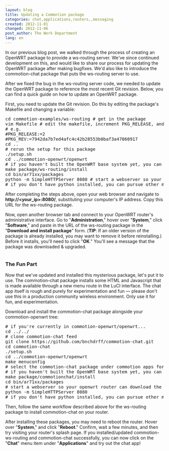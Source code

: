 ```yaml
---
layout: blog
title: Updating a Commotion package
categories: chat,applications,routers,,messaging
created: 2012-11-01
changed: 2012-11-06
post_author: The Work Department
lang: en
---
```

  <p>In our previous blog post, we walked through the process of creating an OpenWRT package to provide a ws-routing server. We&#39;ve since continued development on this, and would like to share our process for updating the OpenWRT package after making bugfixes. We&#39;d also like to introduce the commotion-chat package that puts the ws-routing server to use.</p><p>After we fixed the bug in the ws-routing server code, we needed to update the OpenWRT package to reference the most recent Git revision. Below, you can find a quick guide on how to update an OpenWRT package.</p><p>First, you need to update the Git revision. Do this by editing the package&#39;s Makefile and changing a variable:</p>
<pre linenumbers="off">
cd commotion-examples/ws-routing # get in the package
vim Makefile # edit the makefile, increment PKG_RELEASE, and update the PKG_REV to the latest commit&#39;s hash
# e.g.
#PKG_RELEASE:=2
#PKG_REV:=7942da7b7ed4afc4c42b28553b0baf3a47060917
cd ..
# rerun the setup for this package
./setup.sh
cd ../commotion-openwrt/openwrt
# if you haven&#39;t built the OpenWRT base system yet, you can run &quot;make&quot; to build everything
make package/ws-routing/install
cd bin/ar71xx/packages
python -m SimpleHTTPServer 8080 # start a webserver so your openwrt router can download the new package
# if you don&#39;t have python installed, you can pursue other means of installing the package :)</pre>
<p>After completing the steps above, open your web browser and navigate to <strong><span class="external">http://&lt;your_ip&gt;:8080/</span></strong>, substituting your computer&#39;s IP address. Copy this URL for the ws-routing package.</p><p>Now, open another browser tab and connect to your OpenWRT router&#39;s administrative interface. Go to &quot;<strong>Administration</strong>,&quot; hover over &quot;<strong>System</strong>,&quot; click &quot;<strong>Software</strong>,&quot; and paste in the URL of the ws-routing package in the &quot;<strong>Download and install package</strong>&quot; form. (<strong>TIP</strong>: If an older version of the package is already installed, you may want to remove it before reinstalling.) Before it installs, you&#39;ll need to click &quot;<strong>OK</strong>.&quot; You&#39;ll see a message that the package was downloaded &amp; upgraded.</p><p><img alt="" src="/files/update%20commotion%20package.png" /></p><h3>The Fun Part</h3><p>Now that we&#39;ve updated and installed this mysterious package, let&#39;s put it to use. The commotion-chat package installs some HTML and Javascript that is made available through a new menu route in the LuCI interface. The chat app itself is rough and purely for experimentation and fun &mdash; please don&#39;t use this in a production community wireless environment. Only use it for fun, and experimentation.</p><p>Download and install the commotion-chat package alongside your commotion-openwrt tree:</p>
<pre linenumbers="off">
# if you&#39;re currently in commotion-openwrt/openwrt...
cd ../../ 
# clone commotion-chat feed 
git clone https://github.com/bnchdrff/commotion-chat.git 
cd commotion-chat 
./setup.sh 
cd ../commotion-openwrt/openwrt 
make menuconfig 
# select the commotion-chat package under commotion apps for installation 
# if you haven&#39;t built the OpenWRT base system yet, you can run &quot;make&quot; to build everything 
make package/commotionchat/install 
cd bin/ar71xx/packages 
# start a webserver so your openwrt router can download the new package 
python -m SimpleHTTPServer 8080 
# if you don&#39;t have python installed, you can pursue other means of installing the package :)</pre>
<p>Then, follow the same workflow described above for the ws-routing package to install commotion-chat on your router.</p><p>After installing these packages, you may need to reboot the router. Hover over &quot;<strong>System</strong>,&quot; and click &quot;<strong>Reboot</strong>.&quot; Confirm, wait a few minutes, and then try visiting your router&#39;s splash page. If you installed/updated commotion-ws-routing and commotion-chat successfully, you can now click on the &quot;<strong>Chat</strong>&quot; menu item under &quot;<strong>Applications</strong>&quot; and try out the chat app!</p> 
